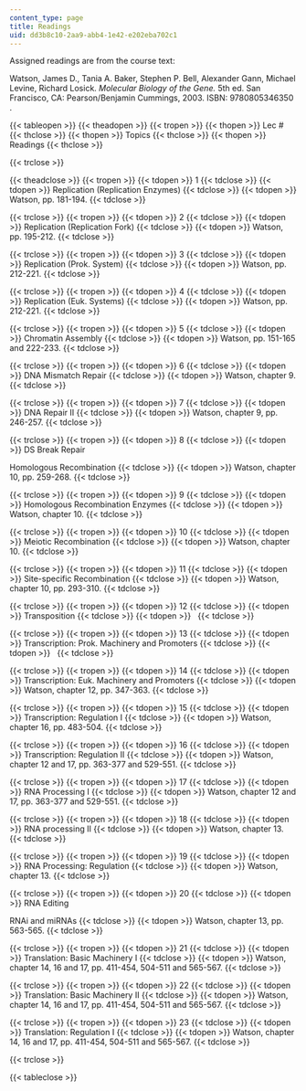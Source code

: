 ```yaml
---
content_type: page
title: Readings
uid: dd3b8c10-2aa9-abb4-1e42-e202eba702c1
---
```


Assigned readings are from the course text:

Watson, James D., Tania A. Baker, Stephen P. Bell, Alexander Gann, Michael Levine, Richard Losick. _Molecular Biology of the Gene._ 5th ed. San Francisco, CA: Pearson/Benjamin Cummings, 2003. ISBN: 9780805346350 .

{{< tableopen >}}
{{< theadopen >}}
{{< tropen >}}
{{< thopen >}}
Lec #
{{< thclose >}}
{{< thopen >}}
Topics
{{< thclose >}}
{{< thopen >}}
Readings
{{< thclose >}}

{{< trclose >}}

{{< theadclose >}}
{{< tropen >}}
{{< tdopen >}}
1
{{< tdclose >}}
{{< tdopen >}}
Replication (Replication Enzymes)
{{< tdclose >}}
{{< tdopen >}}
Watson, pp. 181-194.
{{< tdclose >}}

{{< trclose >}}
{{< tropen >}}
{{< tdopen >}}
2
{{< tdclose >}}
{{< tdopen >}}
Replication (Replication Fork)
{{< tdclose >}}
{{< tdopen >}}
Watson, pp. 195-212.
{{< tdclose >}}

{{< trclose >}}
{{< tropen >}}
{{< tdopen >}}
3
{{< tdclose >}}
{{< tdopen >}}
Replication (Prok. System)
{{< tdclose >}}
{{< tdopen >}}
Watson, pp. 212-221.
{{< tdclose >}}

{{< trclose >}}
{{< tropen >}}
{{< tdopen >}}
4
{{< tdclose >}}
{{< tdopen >}}
Replication (Euk. Systems)
{{< tdclose >}}
{{< tdopen >}}
Watson, pp. 212-221.
{{< tdclose >}}

{{< trclose >}}
{{< tropen >}}
{{< tdopen >}}
5
{{< tdclose >}}
{{< tdopen >}}
Chromatin Assembly
{{< tdclose >}}
{{< tdopen >}}
Watson, pp. 151-165 and 222-233.
{{< tdclose >}}

{{< trclose >}}
{{< tropen >}}
{{< tdopen >}}
6
{{< tdclose >}}
{{< tdopen >}}
DNA Mismatch Repair
{{< tdclose >}}
{{< tdopen >}}
Watson, chapter 9.
{{< tdclose >}}

{{< trclose >}}
{{< tropen >}}
{{< tdopen >}}
7
{{< tdclose >}}
{{< tdopen >}}
DNA Repair II
{{< tdclose >}}
{{< tdopen >}}
Watson, chapter 9, pp. 246-257.
{{< tdclose >}}

{{< trclose >}}
{{< tropen >}}
{{< tdopen >}}
8
{{< tdclose >}}
{{< tdopen >}}
DS Break Repair  
  
Homologous Recombination
{{< tdclose >}}
{{< tdopen >}}
Watson, chapter 10, pp. 259-268.
{{< tdclose >}}

{{< trclose >}}
{{< tropen >}}
{{< tdopen >}}
9
{{< tdclose >}}
{{< tdopen >}}
Homologous Recombination Enzymes
{{< tdclose >}}
{{< tdopen >}}
Watson, chapter 10.
{{< tdclose >}}

{{< trclose >}}
{{< tropen >}}
{{< tdopen >}}
10
{{< tdclose >}}
{{< tdopen >}}
Meiotic Recombination
{{< tdclose >}}
{{< tdopen >}}
Watson, chapter 10.
{{< tdclose >}}

{{< trclose >}}
{{< tropen >}}
{{< tdopen >}}
11
{{< tdclose >}}
{{< tdopen >}}
Site-specific Recombination
{{< tdclose >}}
{{< tdopen >}}
Watson, chapter 10, pp. 293-310.
{{< tdclose >}}

{{< trclose >}}
{{< tropen >}}
{{< tdopen >}}
12
{{< tdclose >}}
{{< tdopen >}}
Transposition
{{< tdclose >}}
{{< tdopen >}}
 
{{< tdclose >}}

{{< trclose >}}
{{< tropen >}}
{{< tdopen >}}
13
{{< tdclose >}}
{{< tdopen >}}
Transcription: Prok. Machinery and Promoters
{{< tdclose >}}
{{< tdopen >}}
 
{{< tdclose >}}

{{< trclose >}}
{{< tropen >}}
{{< tdopen >}}
14
{{< tdclose >}}
{{< tdopen >}}
Transcription: Euk. Machinery and Promoters
{{< tdclose >}}
{{< tdopen >}}
Watson, chapter 12, pp. 347-363.
{{< tdclose >}}

{{< trclose >}}
{{< tropen >}}
{{< tdopen >}}
15
{{< tdclose >}}
{{< tdopen >}}
Transcription: Regulation I
{{< tdclose >}}
{{< tdopen >}}
Watson, chapter 16, pp. 483-504.
{{< tdclose >}}

{{< trclose >}}
{{< tropen >}}
{{< tdopen >}}
16
{{< tdclose >}}
{{< tdopen >}}
Transcription: Regulation II
{{< tdclose >}}
{{< tdopen >}}
Watson, chapter 12 and 17, pp. 363-377 and 529-551.
{{< tdclose >}}

{{< trclose >}}
{{< tropen >}}
{{< tdopen >}}
17
{{< tdclose >}}
{{< tdopen >}}
RNA Processing I
{{< tdclose >}}
{{< tdopen >}}
Watson, chapter 12 and 17, pp. 363-377 and 529-551.
{{< tdclose >}}

{{< trclose >}}
{{< tropen >}}
{{< tdopen >}}
18
{{< tdclose >}}
{{< tdopen >}}
RNA processing II
{{< tdclose >}}
{{< tdopen >}}
Watson, chapter 13.
{{< tdclose >}}

{{< trclose >}}
{{< tropen >}}
{{< tdopen >}}
19
{{< tdclose >}}
{{< tdopen >}}
RNA Processing: Regulation
{{< tdclose >}}
{{< tdopen >}}
Watson, chapter 13.
{{< tdclose >}}

{{< trclose >}}
{{< tropen >}}
{{< tdopen >}}
20
{{< tdclose >}}
{{< tdopen >}}
RNA Editing  
  
RNAi and miRNAs
{{< tdclose >}}
{{< tdopen >}}
Watson, chapter 13, pp. 563-565.
{{< tdclose >}}

{{< trclose >}}
{{< tropen >}}
{{< tdopen >}}
21
{{< tdclose >}}
{{< tdopen >}}
Translation: Basic Machinery I
{{< tdclose >}}
{{< tdopen >}}
Watson, chapter 14, 16 and 17, pp. 411-454, 504-511 and 565-567.
{{< tdclose >}}

{{< trclose >}}
{{< tropen >}}
{{< tdopen >}}
22
{{< tdclose >}}
{{< tdopen >}}
Translation: Basic Machinery II
{{< tdclose >}}
{{< tdopen >}}
Watson, chapter 14, 16 and 17, pp. 411-454, 504-511 and 565-567.
{{< tdclose >}}

{{< trclose >}}
{{< tropen >}}
{{< tdopen >}}
23
{{< tdclose >}}
{{< tdopen >}}
Translation: Regulation I
{{< tdclose >}}
{{< tdopen >}}
Watson, chapter 14, 16 and 17, pp. 411-454, 504-511 and 565-567.
{{< tdclose >}}

{{< trclose >}}

{{< tableclose >}}